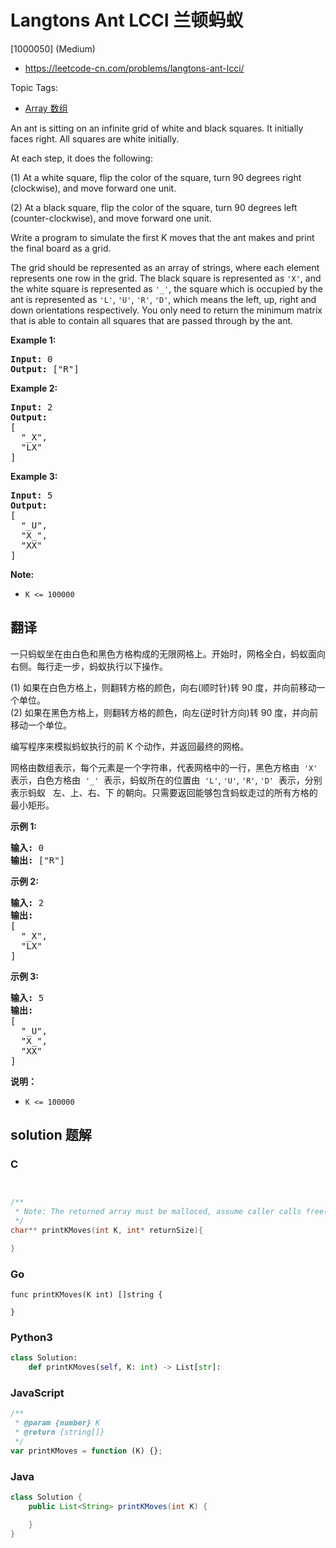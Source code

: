 # Langtons Ant LCCI 兰顿蚂蚁

[1000050] (Medium)

- https://leetcode-cn.com/problems/langtons-ant-lcci/

Topic Tags:

- [Array 数组](https://leetcode-cn.com/tag/array/)

An ant is sitting on an infinite grid of white and black squares. It initially faces right. All squares are white initially.

At each step, it does the following:

(1) At a white square, flip the color of the square, turn 90 degrees right (clockwise), and move forward one unit.

(2) At a black square, flip the color of the square, turn 90 degrees left (counter-clockwise), and move forward one unit.

Write a program to simulate the first K moves that the ant makes and print the final board as a grid.

The grid should be represented as an array of strings, where each element represents one row in the grid. The black square is represented as `'X'`, and the white square is represented as `'_'`, the square which is occupied by the ant is represented as `'L'`, `'U'`, `'R'`, `'D'`, which means the left, up, right and down orientations respectively. You only need to return the minimum matrix that is able to contain all squares that are passed through by the ant.

**Example 1:**

<pre><strong>Input:</strong> 0
<strong>Output: </strong>["R"]
</pre>

**Example 2:**

<pre><strong>Input:</strong> 2
<strong>Output:
</strong>[
&nbsp; "_X",
&nbsp; "LX"
]
</pre>

**Example 3:**

<pre><strong>Input:</strong> 5
<strong>Output:
</strong>[
&nbsp; "_U",
&nbsp; "X_",
&nbsp; "XX"
]
</pre>

**Note:**

- `K <= 100000`

## 翻译

一只蚂蚁坐在由白色和黑色方格构成的无限网格上。开始时，网格全白，蚂蚁面向右侧。每行走一步，蚂蚁执行以下操作。

(1) 如果在白色方格上，则翻转方格的颜色，向右(顺时针)转 90 度，并向前移动一个单位。  
(2) 如果在黑色方格上，则翻转方格的颜色，向左(逆时针方向)转 90 度，并向前移动一个单位。

编写程序来模拟蚂蚁执行的前 K 个动作，并返回最终的网格。

网格由数组表示，每个元素是一个字符串，代表网格中的一行，黑色方格由  `'X'`  表示，白色方格由  `'_'`  表示，蚂蚁所在的位置由  `'L'`, `'U'`, `'R'`, `'D'`  表示，分别表示蚂蚁   左、上、右、下 的朝向。只需要返回能够包含蚂蚁走过的所有方格的最小矩形。

**示例 1:**

<pre><strong>输入:</strong> 0
<strong>输出: </strong>["R"]
</pre>

**示例 2:**

<pre><strong>输入:</strong> 2
<strong>输出:
</strong>[
&nbsp; "_X",
&nbsp; "LX"
]
</pre>

**示例 3:**

<pre><strong>输入:</strong> 5
<strong>输出:
</strong>[
&nbsp; "_U",
&nbsp; "X_",
&nbsp; "XX"
]
</pre>

**说明：**

- `K <= 100000`

## solution 题解

### C

```c


/**
 * Note: The returned array must be malloced, assume caller calls free().
 */
char** printKMoves(int K, int* returnSize){

}


```

### Go

```golang
func printKMoves(K int) []string {

}
```

### Python3

```python
class Solution:
    def printKMoves(self, K: int) -> List[str]:
```

### JavaScript

```javascript
/**
 * @param {number} K
 * @return {string[]}
 */
var printKMoves = function (K) {};
```

### Java

```java
class Solution {
    public List<String> printKMoves(int K) {

    }
}
```
